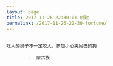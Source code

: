 ```yaml
---
layout: page
title: 2017-11-26 22:30:01 创建
permalink: /2017-11-26-22-30-fortune/
---
```

```

吃人的狮子不一定咬人，多加小心夹尾巴的狗

        -  蒙古族

```
